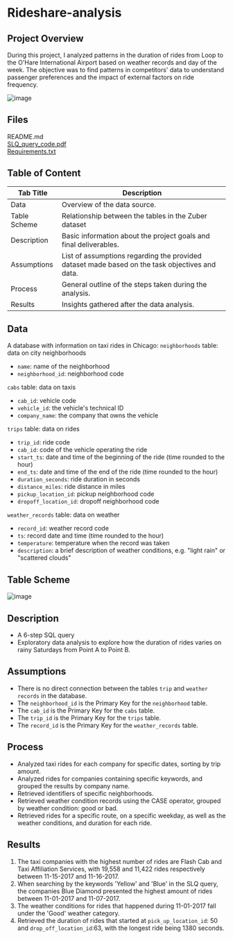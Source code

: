 # Rideshare-analysis   

## Project Overview 
During this project, I analyzed patterns in the duration of rides from Loop to the O'Hare International Airport based on weather records and day of the week. The objective was to find patterns in competitors' data to understand passenger preferences and the impact of external factors on ride frequency.

![image](https://github.com/user-attachments/assets/73085661-60bc-4e71-a3ac-cd7391257708)

## Files 
README.md   
<a href= 'https://github.com/LidiaRJ/Rideshare-analysis/blob/main/Zuber%20-%20SLQ%20Data%20collection%20and%20processing.pdf' target=_blank><u>SLQ_query_code.pdf</u></a>   
<a href='https://github.com/LidiaRJ/Rideshare-analysis/blob/main/Requirements.txt' target=_blank><u>Requirements.txt</u></a>

## Table of Content
| Tab Title| Description | 
| -------- | ------------|
| Data | Overview of the data source. |
| Table Scheme | Relationship between the tables in the Zuber dataset |
| Description | Basic information about the project goals and final deliverables. |
| Assumptions | List of assumptions regarding the provided dataset made based on the task objectives and data. |
| Process | General outline of the steps taken during the analysis. |
| Results | Insights gathered after the data analysis. |

## Data 
A database with information on taxi rides in Chicago: 
`neighborhoods` table: data on city neighborhoods   
* `name`: name of the neighborhood   
* `neighborhood_id`: neighborhood code   

`cabs` table: data on taxis 
* `cab_id`: vehicle code   
* `vehicle_id`: the vehicle's technical ID   
* `company_name`: the company that owns the vehicle   

`trips` table: data on rides   
* `trip_id`: ride code   
* `cab_id`: code of the vehicle operating the ride   
* `start_ts`: date and time of the beginning of the ride (time rounded to the hour)   
* `end_ts`: date and time of the end of the ride (time rounded to the hour)   
* `duration_seconds`: ride duration in seconds   
* `distance_miles`: ride distance in miles   
* `pickup_location_id`: pickup neighborhood code   
* `dropoff_location_id`: dropoff neighborhood code   

`weather_records` table: data on weather   
* `record_id`: weather record code   
* `ts`: record date and time (time rounded to the hour)   
* `temperature`: temperature when the record was taken   
* `description`: a brief description of weather conditions, e.g. "light rain" or "scattered clouds"

## Table Scheme
![image](https://github.com/user-attachments/assets/30078fee-c6b5-4693-b37d-7365ce1a26c6)   

## Description
* A 6-step SQL query 
* Exploratory data analysis to explore how the duration of rides varies on rainy Saturdays from Point A to Point B.

## Assumptions 
* There is no direct connection between  the tables `trip` and `weather records` in the database. 
* The `neighborhood_id` is the Primary Key for the `neighborhood` table.
* The `cab_id` is the Primary Key for the `cabs` table. 
* The `trip_id` is the Primary Key for the `trips` table. 
* The `record_id` is the Primary Key for the `weather_records` table. 

## Process 
* Analyzed taxi rides for each company for specific dates, sorting by trip amount. 
* Analyzed rides for companies containing specific keywords, and grouped the results by company name. 
* Retrieved identifiers of specific neighborhoods. 
* Retrieved weather condition records using the CASE operator, grouped by weather condition: good or bad.
* Retrieved rides for a specific route, on a specific weekday, as well as the weather conditions, and duration for each ride. 

## Results 
1. The taxi companies with the highest number of rides are Flash Cab and Taxi Affiliation Services, with 19,558 and 11,422 rides respectively between 11-15-2017 and 11-16-2017. 
2. When searching by the keywords 'Yellow' and 'Blue' in the SLQ query, the companies Blue Diamond presented the highest amount of rides between 11-01-2017 and 11-07-2017. 
3. The weather conditions for rides that happened during 11-01-2017 fall under the 'Good' weather category. 
4. Retrieved the duration of rides that started at `pick_up_location_id`: 50 and `drop_off_location_id`:63, with the longest ride being 1380 seconds.

